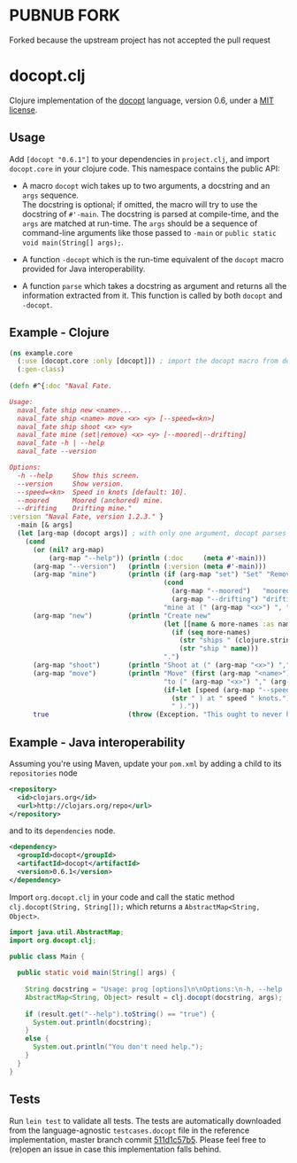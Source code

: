# PUBNUB FORK

Forked because the upstream project has not accepted the pull request

# docopt.clj

Clojure implementation of the [docopt](http://docopt.org/) language, version 0.6, 
under a [MIT license](http://github.com/docopt/docopt.clj/blob/master/LICENSE).

## Usage

Add `[docopt "0.6.1"]` to your dependencies in `project.clj`, and import `docopt.core` in your clojure code. 
This namespace contains the public API:

- A macro `docopt` wich takes up to two arguments, a docstring and an `args` sequence.  
The docstring is optional; if omitted, the macro will try to use the docstring of `#'-main`. The docstring is parsed 
at compile-time, and the `args` are matched at run-time. The `args` should be a sequence of command-line arguments like
 those passed to `-main` or `public static void main(String[] args);`.

- A function `-docopt` which is the run-time equivalent of the `docopt` macro provided for Java interoperability.

- A function `parse` which takes a docstring as argument and returns all the information extracted from it.
This function is called by both `docopt` and `-docopt`.

## Example - Clojure

``` clojure
(ns example.core
  (:use [docopt.core :only [docopt]]) ; import the docopt macro from docopt.core
  (:gen-class)
  
(defn #^{:doc "Naval Fate.

Usage:
  naval_fate ship new <name>...
  naval_fate ship <name> move <x> <y> [--speed=<kn>]
  naval_fate ship shoot <x> <y>
  naval_fate mine (set|remove) <x> <y> [--moored|--drifting]
  naval_fate -h | --help
  naval_fate --version

Options:
  -h --help     Show this screen.
  --version     Show version.
  --speed=<kn>  Speed in knots [default: 10].
  --moored      Moored (anchored) mine.
  --drifting    Drifting mine."
:version "Naval Fate, version 1.2.3." }
  -main [& args]
  (let [arg-map (docopt args)] ; with only one argument, docopt parses -main's docstring.
    (cond 
      (or (nil? arg-map)
          (arg-map "--help")) (println (:doc     (meta #'-main)))
      (arg-map "--version")   (println (:version (meta #'-main)))
      (arg-map "mine")        (println (if (arg-map "set") "Set" "Remove") 
                                       (cond 
                                         (arg-map "--moored")   "moored" 
                                         (arg-map "--drifting") "drifting")
                                       "mine at (" (arg-map "<x>") ", " (arg-map "<y>") ").")
      (arg-map "new")         (println "Create new" 
                                       (let [[name & more-names :as names] (arg-map "<name>")]
                                         (if (seq more-names) 
                                           (str "ships " (clojure.string/join ", " names))
                                           (str "ship " name)))
                                       ".")
      (arg-map "shoot")       (println "Shoot at (" (arg-map "<x>") "," (arg-map "<y>") ").")
      (arg-map "move")        (println "Move" (first (arg-map "<name>")) 
                                       "to (" (arg-map "<x>") "," (arg-map "<y>")
                                       (if-let [speed (arg-map "--speed")]
                                         (str " ) at " speed " knots.")
                                         " )."))
      true                    (throw (Exception. "This ought to never happen.\n")))))
```

## Example - Java interoperability

Assuming you're using Maven, update your `pom.xml` by adding a child to its `repositories` node
``` xml
<repository>
  <id>clojars.org</id>
  <url>http://clojars.org/repo</url>
</repository>
```
and to its `dependencies` node.
``` xml
<dependency>
  <groupId>docopt</groupId>
  <artifactId>docopt</artifactId>
  <version>0.6.1</version>
</dependency>
```

Import `org.docopt.clj` in your code and call the static method `clj.docopt(String, String[]);` which returns a
`AbstractMap<String, Object>`.

``` java
import java.util.AbstractMap;
import org.docopt.clj;

public class Main {
  
  public static void main(String[] args) {
  
    String docstring = "Usage: prog [options]\n\nOptions:\n-h, --help  Print help.";
    AbstractMap<String, Object> result = clj.docopt(docstring, args);
    
    if (result.get("--help").toString() == "true") {
      System.out.println(docstring);
    }
    else {
      System.out.println("You don't need help.");
    }
  }
}
```

## Tests

Run `lein test` to validate all tests.
The tests are automatically downloaded from the language-agnostic
`testcases.docopt` file in the reference implementation, master branch commit 
[511d1c57b5](https://github.com/docopt/docopt/tree/511d1c57b59cd2ed663a9f9e181b5160ce97e728).
Please feel free to (re)open an issue in case this implementation falls behind.

